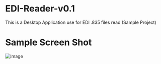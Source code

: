 # EDI-Reader-v0.1
This is a Desktop Application use for EDI .835 files read (Sample Project)
# Sample Screen Shot
![image](https://github.com/kasunvimukthi/EDI-Reader-v0.1/assets/60886141/6da67baa-764a-4873-b9e5-88858d25cf94)
